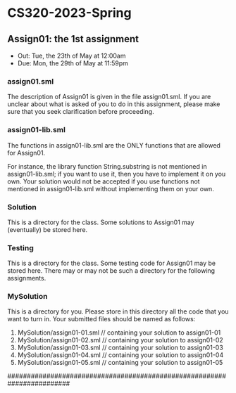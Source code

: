 # CS320-2023-Spring

## Assign01: the 1st assignment

- Out: Tue, the 23th of May at 12:00am
- Due: Mon, the 29th of May at 11:59pm

### assign01.sml

The description of Assign01 is given in the
file assign01.sml. If you are unclear about
what is asked of you to do in this assignment,
please make sure that you seek clarification
before proceeding.

### assign01-lib.sml

The functions in assign01-lib.sml are the ONLY functions that are
allowed for Assign01.

For instance, the library function String.substring is not mentioned
in assign01-lib.sml; if you want to use it, then you have to implement
it on you own. Your solution would not be accepted if you use
functions not mentioned in assign01-lib.sml without implementing them
on your own.

### Solution

This is a directory for the class.  Some solutions to Assign01 may
(eventually) be stored here.

### Testing

This is a directory for the class.  Some testing code for Assign01 may
be stored here. There may or may not be such a directory for the following
assignments.

### MySolution

This is a directory for you. Please store in this directory all the
code that you want to turn in. Your submitted files should be named
as follows:

1. MySolution/assign01-01.sml // containing your solution to assign01-01
2. MySolution/assign01-02.sml // containing your solution to assign01-02
3. MySolution/assign01-03.sml // containing your solution to assign01-03
4. MySolution/assign01-04.sml // containing your solution to assign01-04
5. MySolution/assign01-05.sml // containing your solution to assign01-05

########################################################################
